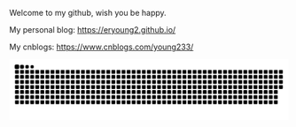 Welcome to my github, wish you be happy.
	
	

My personal blog: https://eryoung2.github.io/

My cnblogs: https://www.cnblogs.com/young233/


![暗色](https://raw.githubusercontent.com/Eryoung2/Eryoung2/output/github-contribution-grid-snake-dark.svg) 
